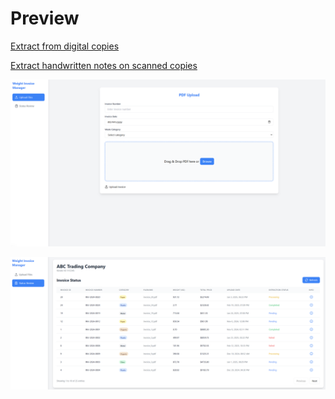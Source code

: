 # Preview

[Extract from digital copies](https://github.com/user-attachments/assets/b7423621-88a8-49a2-aac8-2d39b0a13d63)

[Extract handwritten notes on scanned copies](https://github.com/user-attachments/assets/da86c450-802b-470a-a7d9-2ff1e667bcd3)

![Upload PDF Feature](Upload.png)

![Upload Status Review Feature](Review.png)
